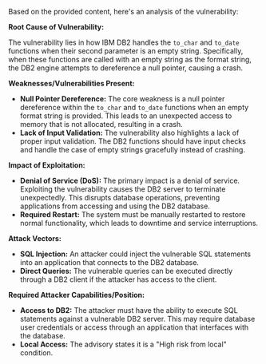 Based on the provided content, here's an analysis of the vulnerability:

**Root Cause of Vulnerability:**

The vulnerability lies in how IBM DB2 handles the `to_char` and `to_date` functions when their second parameter is an empty string. Specifically, when these functions are called with an empty string as the format string, the DB2 engine attempts to dereference a null pointer, causing a crash.

**Weaknesses/Vulnerabilities Present:**

- **Null Pointer Dereference:** The core weakness is a null pointer dereference within the `to_char` and `to_date` functions when an empty format string is provided. This leads to an unexpected access to memory that is not allocated, resulting in a crash.
- **Lack of Input Validation:** The vulnerability also highlights a lack of proper input validation. The DB2 functions should have input checks and handle the case of empty strings gracefully instead of crashing.

**Impact of Exploitation:**

- **Denial of Service (DoS):** The primary impact is a denial of service. Exploiting the vulnerability causes the DB2 server to terminate unexpectedly. This disrupts database operations, preventing applications from accessing and using the DB2 database.
- **Required Restart:** The system must be manually restarted to restore normal functionality, which leads to downtime and service interruptions.

**Attack Vectors:**

- **SQL Injection:** An attacker could inject the vulnerable SQL statements into an application that connects to the DB2 database.
- **Direct Queries:** The vulnerable queries can be executed directly through a DB2 client if the attacker has access to the client.

**Required Attacker Capabilities/Position:**

- **Access to DB2:** The attacker must have the ability to execute SQL statements against a vulnerable DB2 server. This may require database user credentials or access through an application that interfaces with the database.
- **Local Access:** The advisory states it is a "High risk from local" condition.